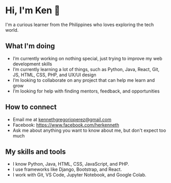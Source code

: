 # Hi, I'm Ken 👋

I'm a curious learner from the Philippines who loves exploring the tech world.

## What I'm doing

- I’m currently working on nothing special, just trying to improve my web development skills
- I’m currently learning a lot of things, such as Python, Java, React, Git, JS, HTML, CSS, PHP, and UX/UI design
- I’m looking to collaborate on any project that can help me learn and grow
- I’m looking for help with finding mentors, feedback, and opportunities

## How to connect

- Email me at kennethgregorioperez@gmail.com 
- Facebook: https://www.facebook.com/herkenneth
- Ask me about anything you want to know about me, but don't expect too much
## My skills and tools

- I know Python, Java, HTML, CSS, JavaScript, and PHP.
- I use frameworks like Django, Bootstrap, and React.
- I work with Git, VS Code, Jupyter Notebook, and Google Colab.
